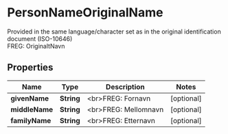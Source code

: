 

# PersonNameOriginalName

Provided in the same language/character set as in the original identification document (ISO-10646)  <br>FREG: OriginaltNavn

## Properties

| Name | Type | Description | Notes |
|------------ | ------------- | ------------- | -------------|
|**givenName** | **String** | &lt;br&gt;FREG: Fornavn |  [optional] |
|**middleName** | **String** | &lt;br&gt;FREG: Mellomnavn |  [optional] |
|**familyName** | **String** | &lt;br&gt;FREG: Etternavn |  [optional] |



